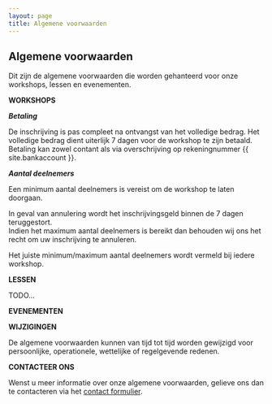 ```yaml
---
layout: page
title: Algemene voorwaarden
---
```

<div class="col-lg-12 text-center">
	<h2 class="section-heading text-uppercase">Algemene voorwaarden</h2>
</div>

Dit zijn de algemene voorwaarden die worden gehanteerd voor onze workshops, lessen en evenementen.

**WORKSHOPS**

***Betaling***

De inschrijving is pas compleet na ontvangst van het volledige bedrag. Het volledige bedrag dient uiterlijk 7 dagen voor de workshop te zijn betaald. Betaling kan zowel contant als via overschrijving op rekeningnummer {{ site.bankaccount }}.

***Aantal deelnemers***

Een minimum aantal deelnemers is vereist om de workshop te laten doorgaan.  

In geval van annulering wordt het inschrijvingsgeld binnen de 7 dagen teruggestort.  
Indien het maximum aantal deelnemers is bereikt dan behouden wij ons het recht om uw inschrijving te annuleren.  

Het juiste minimum/maximum aantal deelnemers wordt vermeld bij iedere workshop.

**LESSEN**

TODO...

**EVENEMENTEN**

**WIJZIGINGEN**

De algemene voorwaarden kunnen van tijd tot tijd worden gewijzigd voor persoonlijke, operationele, wettelijke of regelgevende redenen.

**CONTACTEER ONS**

Wenst u meer informatie over onze algemene voorwaarden, gelieve ons dan te contacteren via het <a href="/#contact">contact formulier</a>.
